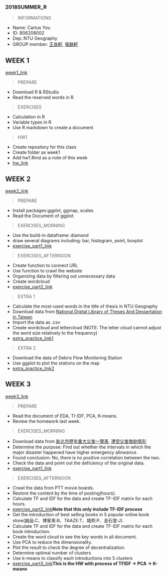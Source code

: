 ### 2018SUMMER_R
> INFORMATIONS
* Name: Cartus You
* ID: B06208002
* Dep.:NTU Geography
* GROUP member: [王良軒](https://github.com/jason10130021/CS-X_106_Summer), [張銚軒](https://github.com/NTU-CSX-DataScience/106Summer/blob/master)

## WEEK 1
[week1_link](https://n2-data-science-programming.gitbook.io/rsummer/week_1)
> PREPARE
* Download R & RStudio
* Read the reserved words in R

> EXERCISES
* Calculation in R
* Variable types in R
* Use R markdown to create a document 

> HW1
* Create repository for this class
* Create folder as week1
* Add hw1.Rmd as a note of this week
* [hw_link](https://cartus0910.github.io/2018SUMMER_R/week1/hw1.html)

## WEEK 2
[week2_link](https://n2-data-science-programming.gitbook.io/rsummer/week_2)
> PREPARE
* Install packages:ggplot, ggmap, scales
* Read the Document of ggplot

> EXERCISES_MORNING
* Use the build-in dataframe: diamond
* draw several diagrams including: bar, histogram, point, boxplot
* [exercise_part1_link](https://cartus0910.github.io/2018SUMMER_R/week2/0711morning.html)

> EXERCISES_AFTERNOON
* Create function to connect URL
* Use function to crawl the website
* Organizing data by filtering out unnecessary data
* Create wordcloud
* [exercise_part2_link](https://cartus0910.github.io/2018SUMMER_R/week2/0711afternoon.html)

> EXTRA 1
* Calculate the most-used words in the title of thesis in NTU Geography
* Download data from [National Digital Library of Theses And Dessertation in Taiwan](https://etds.ncl.edu.tw/cgi-bin/gs32/gsweb.cgi/ccd=MFzs7f/webmge?switchlang=en)
* Import the data as .csv
* Create wordcloud and lettercloud (NOTE: The letter cloud cannot adjust the word size relatively to the frequency)
* [extra_practice_link1](https://cartus0910.github.io/2018SUMMER_R/week2/geog_paper.html)

> EXTRA 2
* Download the data of Debris Flow Monitoring Station
* Use ggplot to plot the stations on the map
* [extra_practice_link2](https://cartus0910.github.io/2018SUMMER_R/week2/0717MAP)

## WEEK 3
[week3_link](https://n2-data-science-programming.gitbook.io/rsummer/week_3)
> PREPARE
* Read the document of EDA, TI-IDF, PCA, K-means.
* Review the homework last week.

> EXERCISES_MORNING
* Download data from [新北市歷年重大災害一覽表](https://data.gov.tw/dataset/33645), [遭受災害救助情形](https://data.gov.tw/dataset/56813)
* Determine the purpose: Find out whether the intervals in which the major disaster happened have higher emergency allowance.
* Found conclusion: No, there is no positive correlation between the two.
* Check the data and point out the deficiency of the original data.
* [exercise_part1_link](https://cartus0910.github.io/2018SUMMER_R/week3/0718morning.html)

> EXERCISES_AFTERNOON
* Crawl the data from PTT movie boards.
* Restore the content by the time of posting(hours).
* Calculate TF and IDF for the data and create TF-IDF matrix for each hours.
* [exercise_part2_link](https://cartus0910.github.io/2018SUMMER_R/week3/0718afternoon_only_TF-IDF_.html)**Note that this only include TF-IDF process**
* Get the introduction of best selling books in 5 popular online book store(誠品:C、博客來:B、TAAZE:T、城邦:P、金石堂:J).
* Calculate TF and IDF for the data and create TF-IDF matrix for each book introduction.
* Create the word cloud to see the key words in all document.
* Use PCA to reduce the dimensionality.
* Plot the result to check the degree of decentralization.
* Determine optimal number of clusters
* Use k-means to classify each introductions into 5 clusters
* [exercise_part3_link](https://cartus0910.github.io/2018SUMMER_R/week3/0718afternoon.html)**This is the HW with process of TFIDF -> PCA -> K-means**
